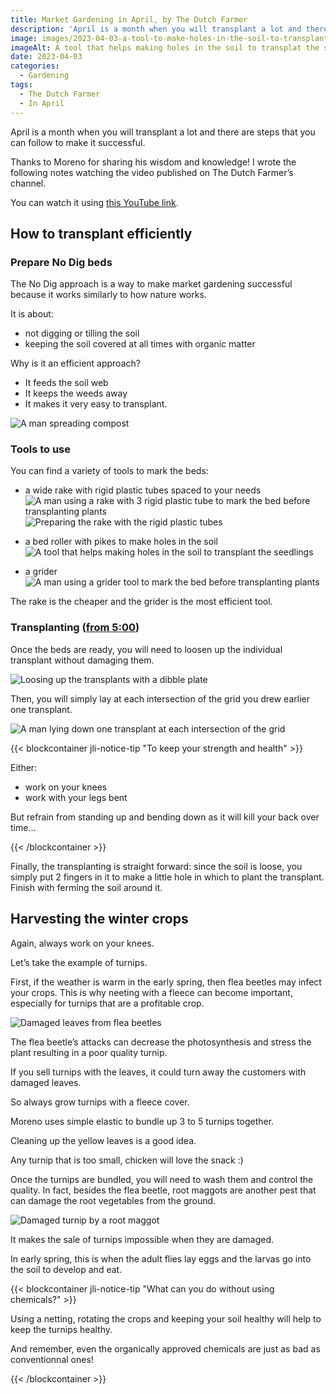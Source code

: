 ```yaml
---
title: Market Gardening in April, by The Dutch Farmer
description: 'April is a month when you will transplant a lot and there are steps that you can follow to make it successful.'
image: images/2023-04-03-a-tool-to-make-holes-in-the-soil-to-transplant.jpg
imageAlt: A tool that helps making holes in the soil to transplat the seedlings
date: 2023-04-03
categories:
  - Gardening
tags:
  - The Dutch Farmer
  - In April
---
```


April is a month when you will transplant a lot and there are steps that you can follow to make it successful.

Thanks to Moreno for sharing his wisdom and knowledge! I wrote the following notes watching the video published on The Dutch Farmer’s channel.

<!-- more -->

You can watch it using [this YouTube link](https://www.youtube.com/watch?v=1JgWrFENqy0).

## How to transplant efficiently

### Prepare No Dig beds

The No Dig approach is a way to make market gardening successful because it works similarly to how nature works.

It is about:

- not digging or tilling the soil
- keeping the soil covered at all times with organic matter

Why is it an efficient approach?

- It feeds the soil web
- It keeps the weeds away
- It makes it very easy to transplant.

![A man spreading compost](images/moreno-spreads-compost.jpg 'Credits: image from the vlog of The Dutch Farmer')

### Tools to use

You can find a variety of tools to mark the beds:

- a wide rake with rigid plastic tubes spaced to your needs ![A man using a rake with 3 rigid plastic tube to mark the bed before transplanting plants](images/moreno-uses-a-rake-with-3-rigid-plastic-tube-to-mark-the-bed-before-transplanting-plants.jpg 'Credits: image from the vlog of The Dutch Farmer') ![Preparing the rake with the rigid plastic tubes](images/preparing-the-rake-with-the-rigid-plastic-tubes.jpg 'Credits: image from the vlog of The Dutch Farmer')

- a bed roller with pikes to make holes in the soil ![A tool that helps making holes in the soil to transplant the seedlings](/images/2023-04-03-a-tool-to-make-holes-in-the-soil-to-transplant.jpg 'Credits: image taken from The Dutch Farmer’s vlog')

- a grider ![A man using a grider tool to mark the bed before transplanting plants](images/moreno-using-a-grider-tool-to-mark-the-bed-before-transplanting-plants.jpg 'Credits: image from the vlog of The Dutch Farmer')

The rake is the cheaper and the grider is the most efficient tool.

### Transplanting ([from 5:00](https://youtu.be/1JgWrFENqy0?t=300))

Once the beds are ready, you will need to loosen up the individual transplant without damaging them.

![Loosing up the transplants with a dibble plate](images/loosing-up-the-transplants-with-a-dibble-plate.jpg 'Credits: image from the vlog of The Dutch Farmer')

Then, you will simply lay at each intersection of the grid you drew earlier one transplant.

![A man lying down one transplant at each intersection of the grid](images/moreno-lays-down-one-transplant-at-each-intersection-of-the-grid.jpg 'Credits: image from the vlog of The Dutch Farmer')

{{< blockcontainer jli-notice-tip "To keep your strength and health" >}}

Either:

- work on your knees
- work with your legs bent

But refrain from standing up and bending down as it will kill your back over time…

{{< /blockcontainer >}}

Finally, the transplanting is straight forward: since the soil is loose, you simply put 2 fingers in it to make a little hole in which to plant the transplant. Finish with ferming the soil around it.

## Harvesting the winter crops

Again, always work on your knees.

Let’s take the example of turnips.

First, if the weather is warm in the early spring, then flea beetles may infect your crops. This is why neeting with a fleece can become important, especially for turnips that are a profitable crop.

![Damaged leaves from flea beetles](images/damaged-leaves-from-flea-beetles.jpg 'Credits: image from the vlog of The Dutch Farmer')

The flea beetle’s attacks can decrease the photosynthesis and stress the plant resulting in a poor quality turnip.

If you sell turnips with the leaves, it could turn away the customers with damaged leaves.

So always grow turnips with a fleece cover.

Moreno uses simple elastic to bundle up 3 to 5 turnips together.

Cleaning up the yellow leaves is a good idea.

Any turnip that is too small, chicken will love the snack :)

Once the turnips are bundled, you will need to wash them and control the quality. In fact, besides the flea beetle, root maggots are another pest that can damage the root vegetables from the ground.

![Damaged turnip by a root maggot](images/damaged-turnip-by-a-root-maggot.jpg 'Credits: image from the vlog of The Dutch Farmer')

It makes the sale of turnips impossible when they are damaged.

In early spring, this is when the adult flies lay eggs and the larvas go into the soil to develop and eat.

{{< blockcontainer jli-notice-tip "What can you do without using chemicals?" >}}

Using a netting, rotating the crops and keeping your soil healthy will help to keep the turnips healthy.

And remember, even the organically approved chemicals are just as bad as conventionnal ones!

{{< /blockcontainer >}}
